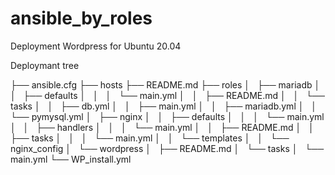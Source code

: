# ansible_by_roles
Deployment Wordpress for Ubuntu 20.04

Deploymant tree

├── ansible.cfg
├── hosts
├── README.md
├── roles
│   ├── mariadb
│   │   ├── defaults
│   │   │   └── main.yml
│   │   ├── README.md
│   │   └── tasks
│   │       ├── db.yml
│   │       ├── main.yml
│   │       ├── mariadb.yml
│   │       └── pymysql.yml
│   ├── nginx
│   │   ├── defaults
│   │   │   └── main.yml
│   │   ├── handlers
│   │   │   └── main.yml
│   │   ├── README.md
│   │   ├── tasks
│   │   │   └── main.yml
│   │   └── templates
│   │       └── nginx_config
│   └── wordpress
│       ├── README.md
│       └── tasks
│           └── main.yml
└── WP_install.yml

